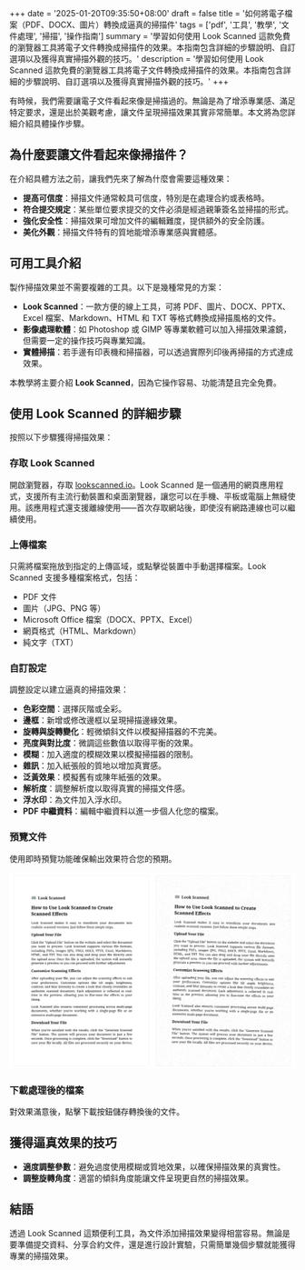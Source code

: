 +++
date = '2025-01-20T09:35:50+08:00'
draft = false
title = '如何將電子檔案（PDF、DOCX、圖片）轉換成逼真的掃描件'
tags = ['pdf', '工具', '教學', '文件處理', '掃描', '操作指南']
summary = '學習如何使用 Look Scanned 這款免費的瀏覽器工具將電子文件轉換成掃描件的效果。本指南包含詳細的步驟說明、自訂選項以及獲得真實掃描外觀的技巧。'
description = '學習如何使用 Look Scanned 這款免費的瀏覽器工具將電子文件轉換成掃描件的效果。本指南包含詳細的步驟說明、自訂選項以及獲得真實掃描外觀的技巧。'
+++

有時候，我們需要讓電子文件看起來像是掃描過的。無論是為了增添專業感、滿足特定要求，還是出於美觀考慮，讓文件呈現掃描效果其實非常簡單。本文將為您詳細介紹具體操作步驟。

## 為什麼要讓文件看起來像掃描件？

在介紹具體方法之前，讓我們先來了解為什麼會需要這種效果：

- **提高可信度**：掃描文件通常較具可信度，特別是在處理合約或表格時。
- **符合提交規定**：某些單位要求提交的文件必須是經過親筆簽名並掃描的形式。
- **強化安全性**：掃描效果可增加文件的編輯難度，提供額外的安全防護。
- **美化外觀**：掃描文件特有的質地能增添專業感與實體感。

## 可用工具介紹

製作掃描效果並不需要複雜的工具。以下是幾種常見的方案：

- **Look Scanned**：一款方便的線上工具，可將 PDF、圖片、DOCX、PPTX、Excel 檔案、Markdown、HTML 和 TXT 等格式轉換成掃描風格的文件。
- **影像處理軟體**：如 Photoshop 或 GIMP 等專業軟體可以加入掃描效果濾鏡，但需要一定的操作技巧與專業知識。
- **實體掃描**：若手邊有印表機和掃描器，可以透過實際列印後再掃描的方式達成效果。

本教學將主要介紹 **Look Scanned**，因為它操作容易、功能清楚且完全免費。

## 使用 Look Scanned 的詳細步驟

按照以下步驟獲得掃描效果：

### 存取 Look Scanned

開啟瀏覽器，存取 [lookscanned.io](https://lookscanned.io)。Look Scanned 是一個通用的網頁應用程式，支援所有主流行動裝置和桌面瀏覽器，讓您可以在手機、平板或電腦上無縫使用。該應用程式還支援離線使用——首次存取網站後，即使沒有網路連線也可以繼續使用。

### 上傳檔案

只需將檔案拖放到指定的上傳區域，或點擊從裝置中手動選擇檔案。Look Scanned 支援多種檔案格式，包括：

- PDF 文件
- 圖片（JPG、PNG 等）
- Microsoft Office 檔案（DOCX、PPTX、Excel）
- 網頁格式（HTML、Markdown）
- 純文字（TXT）

### 自訂設定

調整設定以建立逼真的掃描效果：

- **色彩空間**：選擇灰階或全彩。
- **邊框**：新增或修改邊框以呈現掃描邊緣效果。
- **旋轉與旋轉變化**：輕微傾斜文件以模擬掃描器的不完美。
- **亮度與對比度**：微調這些數值以取得平衡的效果。
- **模糊**：加入適度的模糊效果以模擬掃描器的限制。
- **雜訊**：加入紙張般的質地以增加真實感。
- **泛黃效果**：模擬舊有或陳年紙張的效果。
- **解析度**：調整解析度以取得真實的掃描文件感。
- **浮水印**：為文件加入浮水印。
- **PDF 中繼資料**：編輯中繼資料以進一步個人化您的檔案。

### 預覽文件

使用即時預覽功能確保輸出效果符合您的預期。

![Look Scanned 即時預覽](./look-scanned-preview.webp)

### 下載處理後的檔案

對效果滿意後，點擊下載按鈕儲存轉換後的文件。

## 獲得逼真效果的技巧

- **適度調整參數**：避免過度使用模糊或質地效果，以確保掃描效果的真實性。
- **調整旋轉角度**：適當的傾斜角度能讓文件呈現更自然的掃描效果。

## 結語

透過 Look Scanned 這類便利工具，為文件添加掃描效果變得相當容易。無論是要準備提交資料、分享合約文件，還是進行設計實驗，只需簡單幾個步驟就能獲得專業的掃描效果。
